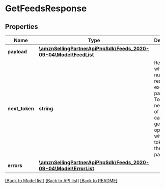 # GetFeedsResponse

## Properties
Name | Type | Description | Notes
------------ | ------------- | ------------- | -------------
**payload** | [**\amznSellingPartnerApiPhpSdk\Feeds_2020-09-04\Model\FeedList**](FeedList.md) |  | [optional] 
**next_token** | **string** | Returned when the number of results exceeds pageSize. To get the next page of results, call the getFeeds operation with this token as the only parameter. | [optional] 
**errors** | [**\amznSellingPartnerApiPhpSdk\Feeds_2020-09-04\Model\ErrorList**](ErrorList.md) |  | [optional] 

[[Back to Model list]](../../README.md#documentation-for-models) [[Back to API list]](../../README.md#documentation-for-api-endpoints) [[Back to README]](../../README.md)

